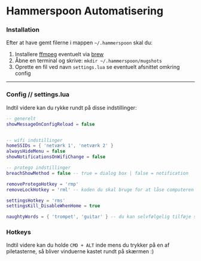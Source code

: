 # Hammerspoon Automatisering

### Installation

Efter at have gemt filerne i mappen `~/.hammerspoon` skal du:
1. Installere [ffmpeg](https://ffmpeg.org) eventuelt via [brew](https://brew.sh)
2. Åbne en terminal og skrive: `mkdir ~/.hammerspoon/mugshots`
3. Oprette en fil ved navn `settings.lua` se eventuelt afsnittet omkring config

--------------------

### Config // settings.lua

Indtil videre kan du rykke rundt på disse indstillinger:

```lua
-- generelt
showMessageOnConfigReload = false


-- wifi indstillinger
homeSSIDs = { 'netværk 1', 'netværk 2' }
alwaysHideMenu = false
showNotificationsOnWifiChange = false

-- protego indstillinger
breachShowMethod = false -- true = dialog box | false = notification

removeProtegoHotkey = 'rmp'
removeLockHotkey = 'rml' -- koden du skal bruge for at låse computeren op igen.

settingsHotkey = 'rms'
settingsKill_DisableWhenHome = true

naughtyWords = { 'trompet', 'guitar' } -- du kan selvfølgelig tilføje så mange ord som overhovedet muligt
```



### Hotkeys

Indtil videre kan du holde `CMD + ALT` inde mens du trykker på en af piletasterne, så bliver vinduerne kastet rundt på skærmen :)
